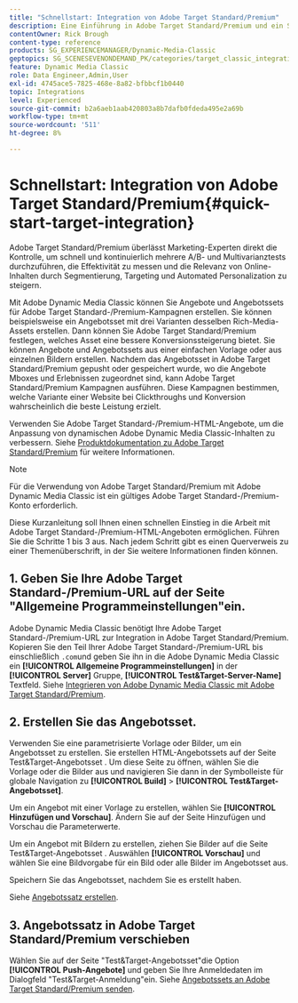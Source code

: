 ```yaml
---
title: "Schnellstart: Integration von Adobe Target Standard/Premium"
description: Eine Einführung in Adobe Target Standard/Premium und ein Schnellstart für den schnellen Einstieg in die Adobe Target Standard/Premium-Integrationstechniken in Adobe Dynamic Media Classic.
contentOwner: Rick Brough
content-type: reference
products: SG_EXPERIENCEMANAGER/Dynamic-Media-Classic
geptopics: SG_SCENESEVENONDEMAND_PK/categories/target_classic_integration
feature: Dynamic Media Classic
role: Data Engineer,Admin,User
exl-id: 4745ace5-7825-468e-8a82-bfbbcf1b0440
topic: Integrations
level: Experienced
source-git-commit: b2a6aeb1aab420803a8b7dafb0fdeda495e2a69b
workflow-type: tm+mt
source-wordcount: '511'
ht-degree: 8%

---
```


# Schnellstart: Integration von Adobe Target Standard/Premium{#quick-start-target-integration}

Adobe Target Standard/Premium überlässt Marketing-Experten direkt die Kontrolle, um schnell und kontinuierlich mehrere A/B- und Multivarianztests durchzuführen, die Effektivität zu messen und die Relevanz von Online-Inhalten durch Segmentierung, Targeting und Automated Personalization zu steigern.

Mit Adobe Dynamic Media Classic können Sie Angebote und Angebotssets für Adobe Target Standard-/Premium-Kampagnen erstellen. Sie können beispielsweise ein Angebotsset mit drei Varianten desselben Rich-Media-Assets erstellen. Dann können Sie Adobe Target Standard/Premium festlegen, welches Asset eine bessere Konversionssteigerung bietet. Sie können Angebote und Angebotssets aus einer einfachen Vorlage oder aus einzelnen Bildern erstellen. Nachdem das Angebotsset in Adobe Target Standard/Premium gepusht oder gespeichert wurde, wo die Angebote Mboxes und Erlebnissen zugeordnet sind, kann Adobe Target Standard/Premium Kampagnen ausführen. Diese Kampagnen bestimmen, welche Variante einer Website bei Clickthroughs und Konversion wahrscheinlich die beste Leistung erzielt.

Verwenden Sie Adobe Target Standard-/Premium-HTML-Angebote, um die Anpassung von dynamischen Adobe Dynamic Media Classic-Inhalten zu verbessern. Siehe [Produktdokumentation zu Adobe Target Standard/Premium](https://experienceleague.adobe.com/en/docs/target) für weitere Informationen.

>[!NOTE]
>
>Für die Verwendung von Adobe Target Standard/Premium mit Adobe Dynamic Media Classic ist ein gültiges Adobe Target Standard-/Premium-Konto erforderlich.

Diese Kurzanleitung soll Ihnen einen schnellen Einstieg in die Arbeit mit Adobe Target Standard-/Premium-HTML-Angeboten ermöglichen. Führen Sie die Schritte 1 bis 3 aus. Nach jedem Schritt gibt es einen Querverweis zu einer Themenüberschrift, in der Sie weitere Informationen finden können.

## 1. Geben Sie Ihre Adobe Target Standard-/Premium-URL auf der Seite &quot;Allgemeine Programmeinstellungen&quot;ein.

Adobe Dynamic Media Classic benötigt Ihre Adobe Target Standard-/Premium-URL zur Integration in Adobe Target Standard/Premium. Kopieren Sie den Teil Ihrer Adobe Target Standard-/Premium-URL bis einschließlich `.com`und geben Sie ihn in die Adobe Dynamic Media Classic ein **[!UICONTROL Allgemeine Programmeinstellungen]** in der **[!UICONTROL Server]** Gruppe, **[!UICONTROL Test&amp;Target-Server-Name]** Textfeld. Siehe [Integrieren von Adobe Dynamic Media Classic mit Adobe Target Standard/Premium](integrating-dmc-with-target.md#integrating-dmc-with-target).

## 2. Erstellen Sie das Angebotsset.

Verwenden Sie eine parametrisierte Vorlage oder Bilder, um ein Angebotsset zu erstellen. Sie erstellen HTML-Angebotssets auf der Seite Test&amp;Target-Angebotsset . Um diese Seite zu öffnen, wählen Sie die Vorlage oder die Bilder aus und navigieren Sie dann in der Symbolleiste für globale Navigation zu **[!UICONTROL Build]** > **[!UICONTROL Test&amp;Target-Angebotsset]**.

Um ein Angebot mit einer Vorlage zu erstellen, wählen Sie **[!UICONTROL Hinzufügen und Vorschau]**. Ändern Sie auf der Seite Hinzufügen und Vorschau die Parameterwerte.

Um ein Angebot mit Bildern zu erstellen, ziehen Sie Bilder auf die Seite Test&amp;Target-Angebotsset . Auswählen **[!UICONTROL Vorschau]** und wählen Sie eine Bildvorgabe für ein Bild oder alle Bilder im Angebotsset aus.

Speichern Sie das Angebotsset, nachdem Sie es erstellt haben. 

Siehe [Angebotssatz erstellen](creating-offer-set.md#creating_an_offer_set).

## 3. Angebotssatz in Adobe Target Standard/Premium verschieben

Wählen Sie auf der Seite &quot;Test&amp;Target-Angebotsset&quot;die Option **[!UICONTROL Push-Angebote]** und geben Sie Ihre Anmeldedaten im Dialogfeld &quot;Test&amp;Target-Anmeldung&quot;ein. Siehe [Angebotssets an Adobe Target Standard/Premium senden](pushing-offer-sets-target.md#pushing_offer_sets_to_target).
